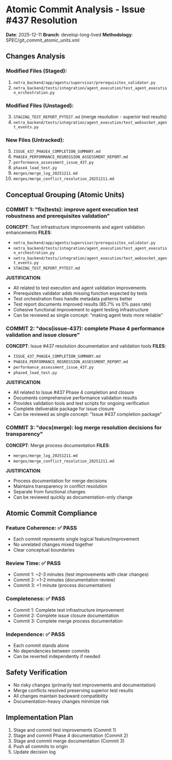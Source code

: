 # Atomic Commit Analysis - Issue #437 Resolution
**Date**: 2025-12-11
**Branch**: develop-long-lived
**Methodology**: SPEC/git_commit_atomic_units.xml

## Changes Analysis

### Modified Files (Staged):
1. `netra_backend/app/agents/supervisor/prerequisites_validator.py`
2. `netra_backend/tests/integration/agent_execution/test_agent_execution_orchestration.py`

### Modified Files (Unstaged):
3. `STAGING_TEST_REPORT_PYTEST.md` (merge resolution - superior test results)
4. `netra_backend/tests/integration/agent_execution/test_websocket_agent_events.py`

### New Files (Untracked):
5. `ISSUE_437_PHASE4_COMPLETION_SUMMARY.md`
6. `PHASE4_PERFORMANCE_REGRESSION_ASSESSMENT_REPORT.md`
7. `performance_assessment_issue_437.py`
8. `phase4_load_test.py`
9. `merges/merge_log_20251211.md`
10. `merges/merge_conflict_resolution_20251211.md`

## Conceptual Grouping (Atomic Units)

### COMMIT 1: "fix(tests): improve agent execution test robustness and prerequisites validation"
**CONCEPT**: Test infrastructure improvements and agent validation enhancements
**FILES**:
- `netra_backend/app/agents/supervisor/prerequisites_validator.py`
- `netra_backend/tests/integration/agent_execution/test_agent_execution_orchestration.py`
- `netra_backend/tests/integration/agent_execution/test_websocket_agent_events.py`
- `STAGING_TEST_REPORT_PYTEST.md`

**JUSTIFICATION**:
- All related to test execution and agent validation improvements
- Prerequisites validator adds missing function expected by tests
- Test orchestration fixes handle metadata patterns better
- Test report documents improved results (85.7% vs 0% pass rate)
- Cohesive functional improvement to agent testing infrastructure
- Can be reviewed as single concept: "making agent tests more reliable"

### COMMIT 2: "docs(issue-437): complete Phase 4 performance validation and issue closure"
**CONCEPT**: Issue #437 resolution documentation and validation tools
**FILES**:
- `ISSUE_437_PHASE4_COMPLETION_SUMMARY.md`
- `PHASE4_PERFORMANCE_REGRESSION_ASSESSMENT_REPORT.md`
- `performance_assessment_issue_437.py`
- `phase4_load_test.py`

**JUSTIFICATION**:
- All related to Issue #437 Phase 4 completion and closure
- Documents comprehensive performance validation results
- Provides validation tools and test scripts for ongoing verification
- Complete deliverable package for issue closure
- Can be reviewed as single concept: "Issue #437 completion package"

### COMMIT 3: "docs(merge): log merge resolution decisions for transparency"
**CONCEPT**: Merge process documentation
**FILES**:
- `merges/merge_log_20251211.md`
- `merges/merge_conflict_resolution_20251211.md`

**JUSTIFICATION**:
- Process documentation for merge decisions
- Maintains transparency in conflict resolution
- Separate from functional changes
- Can be reviewed quickly as documentation-only change

## Atomic Commit Compliance

### Feature Coherence: ✅ PASS
- Each commit represents single logical feature/improvement
- No unrelated changes mixed together
- Clear conceptual boundaries

### Review Time: ✅ PASS
- Commit 1: ~2-3 minutes (test improvements with clear changes)
- Commit 2: ~1-2 minutes (documentation review)
- Commit 3: <1 minute (process documentation)

### Completeness: ✅ PASS
- Commit 1: Complete test infrastructure improvement
- Commit 2: Complete issue closure documentation
- Commit 3: Complete merge process documentation

### Independence: ✅ PASS
- Each commit stands alone
- No dependencies between commits
- Can be reverted independently if needed

## Safety Verification
- No risky changes (primarily test improvements and documentation)
- Merge conflicts resolved preserving superior test results
- All changes maintain backward compatibility
- Documentation-heavy changes minimize risk

## Implementation Plan
1. Stage and commit test improvements (Commit 1)
2. Stage and commit Phase 4 documentation (Commit 2)  
3. Stage and commit merge documentation (Commit 3)
4. Push all commits to origin
5. Update decision log